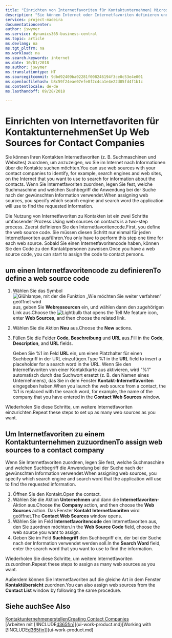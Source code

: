 ```yaml
---
title: "Einrichten von Internetfavoriten für Kontaktunternehmen| Microsoft Docs"
description: "Sie können Internet oder Internetfavoriten definieren und diese einem Kontaktunternehmen zuordnen, die Ihnen helfen, zu identifizieren, wie Sie nach Informationen über die Kontakte suchen möchten."
services: project-madeira
documentationcenter: 
author: jswymer
ms.service: dynamics365-business-central
ms.topic: article
ms.devlang: na
ms.tgt_pltfrm: na
ms.workload: na
ms.search.keywords: internet
ms.date: 10/01/2018
ms.author: jswymer
ms.translationtype: HT
ms.sourcegitcommit: 9dbd92409ba02281f008246194f3ce0c53e4e001
ms.openlocfilehash: b8c59f24eae07efe8f2c4ca1e4e22d05fd4f1b1c
ms.contentlocale: de-de
ms.lasthandoff: 09/28/2018

---
```

# <a name="set-up-web-sources-for-contact-companies"></a><span data-ttu-id="e3691-103">Einrichten von Internetfavoriten für Kontaktunternehmen</span><span class="sxs-lookup"><span data-stu-id="e3691-103">Set Up Web Sources for Contact Companies</span></span>
<span data-ttu-id="e3691-104">Sie können Ihren Kontakten Internetfavoriten (z. B. Suchmaschinen und Websites) zuordnen, um anzuzeigen, wo Sie im Internet nach Informationen über die Kontakte suchen möchten.</span><span class="sxs-lookup"><span data-stu-id="e3691-104">You can use web sources with your contact companies to identify, for example, search engines and web sites, on the Internet that you want to use to search for information about the contacts.</span></span> <span data-ttu-id="e3691-105">Wenn Sie Internetfavoriten zuordnen, legen Sie fest, welche Suchmaschine und welchen Suchbegriff die Anwendung bei der Suche nach der gewünschten Information verwendet.</span><span class="sxs-lookup"><span data-stu-id="e3691-105">When assigning web sources, you specify which search engine and search word the application will use to find the requested information.</span></span>

<span data-ttu-id="e3691-106">Die Nutzung von Internetfavoriten zu Kontakten ist ein zwei Schritte umfassender Prozess.</span><span class="sxs-lookup"><span data-stu-id="e3691-106">Using web sources on contacts is a two-step process.</span></span> <span data-ttu-id="e3691-107">Zuerst definieren Sie den Internetfavoritencode.</span><span class="sxs-lookup"><span data-stu-id="e3691-107">First, you define the web source code.</span></span> <span data-ttu-id="e3691-108">Sie müssen diesen Schritt nur einmal für jeden Internetfavoriten ausführen.</span><span class="sxs-lookup"><span data-stu-id="e3691-108">You only have to perform this step one time for each web source.</span></span> <span data-ttu-id="e3691-109">Sobald Sie einen Internetfavoritencode haben, können Sie den Code zu den Kontaktpersonen zuweisen.</span><span class="sxs-lookup"><span data-stu-id="e3691-109">Once you have a web source code, you can start to assign the code to contact persons.</span></span>

## <a name="to-define-a-web-source-code"></a><span data-ttu-id="e3691-110">um einen Internetfavoritencode zu definieren</span><span class="sxs-lookup"><span data-stu-id="e3691-110">To define a web source code</span></span>
1. <span data-ttu-id="e3691-111">Wählen Sie das Symbol ![Glühlampe, mit der die Funktion „Wie möchten Sie weiter verfahren“ geöffnet wird](media/ui-search/search_small.png "Wie möchten Sie weiter verfahren?") aus, geben Sie **Webressourcen** ein, und wählen dann den zugehörigen Link aus.</span><span class="sxs-lookup"><span data-stu-id="e3691-111">Choose the ![Lightbulb that opens the Tell Me feature](media/ui-search/search_small.png "Tell me what you want to do") icon, enter **Web Sources**, and then choose the related link.</span></span>
2. <span data-ttu-id="e3691-112">Wählen Sie die Aktion **Neu** aus.</span><span class="sxs-lookup"><span data-stu-id="e3691-112">Choose the **New** actions.</span></span>
3. <span data-ttu-id="e3691-113">Füllen Sie die Felder **Code**, **Beschreibung** und **URL** aus.</span><span class="sxs-lookup"><span data-stu-id="e3691-113">Fill in the **Code**, **Description**, and **URL** fields.</span></span>

    <span data-ttu-id="e3691-114">Geben Sie %1 im Feld **URL** ein, um einen Platzhalter für einen Suchbegriff in der URL einzufügen.</span><span class="sxs-lookup"><span data-stu-id="e3691-114">Type %1 in the **URL** field to insert a placeholder for a search word in the URL.</span></span> <span data-ttu-id="e3691-115">Wenn Sie den Internetfavoriten von einer Kontaktkarte aus aktivieren, wird "%1" automatisch durch das Suchwort ersetzt (z. B. den Namen eines Unternehmens), das Sie in dem Fenster **Kontakt-Internetfavoriten** eingegeben haben.</span><span class="sxs-lookup"><span data-stu-id="e3691-115">When you launch the web source from a contact, the %1 is replaced with the search word, for example, the name of the company that you have entered in the **Contact Web Sources** window.</span></span>

<span data-ttu-id="e3691-116">Wiederholen Sie diese Schritte, um weitere Internetfavoriten einzurichten.</span><span class="sxs-lookup"><span data-stu-id="e3691-116">Repeat these steps to set up as many web sources as you want.</span></span>

## <a name="to-assign-web-sources-to-a-contact-company"></a><span data-ttu-id="e3691-117">Um Internetfavoriten zu einem Kontaktunternehmen zuzuordnen</span><span class="sxs-lookup"><span data-stu-id="e3691-117">To assign web sources to a contact company</span></span>
<span data-ttu-id="e3691-118">Wenn Sie Internetfavoriten zuordnen, legen Sie fest, welche Suchmaschine und welchen Suchbegriff die Anwendung bei der Suche nach der gewünschten Information verwendet.</span><span class="sxs-lookup"><span data-stu-id="e3691-118">When assigning web sources, you specify which search engine and search word that the application will use to find the requested information.</span></span>

1. <span data-ttu-id="e3691-119">Öffnen Sie den Kontakt.</span><span class="sxs-lookup"><span data-stu-id="e3691-119">Open the contact.</span></span>
2. <span data-ttu-id="e3691-120">Wählen Sie die Aktion **Unternehmen** und dann die **Internetfavoriten**-Aktion aus.</span><span class="sxs-lookup"><span data-stu-id="e3691-120">Choose the **Company** action, and then choose the **Web Sources** action.</span></span> <span data-ttu-id="e3691-121">Das Fenster **Kontakt Internetfavoriten** wird geöffnet.</span><span class="sxs-lookup"><span data-stu-id="e3691-121">The **Contact Web Sources** window opens.</span></span>
3. <span data-ttu-id="e3691-122">Wählen Sie im Feld **Internetfavoritencode** den Internetfavoriten aus, den Sie zuordnen möchten.</span><span class="sxs-lookup"><span data-stu-id="e3691-122">In the **Web Source Code** field, choose the web source you want to assign.</span></span>
4. <span data-ttu-id="e3691-123">Geben Sie im Feld **Suchbegriff** den Suchbegriff ein, der bei der Suche nach der Information verwendet werden soll.</span><span class="sxs-lookup"><span data-stu-id="e3691-123">In the **Search Word** field, enter the search word that you want to use to find the information.</span></span>

<span data-ttu-id="e3691-124">Wiederholen Sie diese Schritte, um weitere Internetfavoriten zuzuordnen.</span><span class="sxs-lookup"><span data-stu-id="e3691-124">Repeat these steps to assign as many web sources as you want.</span></span>

<span data-ttu-id="e3691-125">Außerdem können Sie Internetfavoriten auf die gleiche Art in dem Fenster **Kontaktübersicht** zuordnen.</span><span class="sxs-lookup"><span data-stu-id="e3691-125">You can also assign web sources from the **Contact List** window by following the same procedure.</span></span>

## <a name="see-also"></a><span data-ttu-id="e3691-126">Siehe auch</span><span class="sxs-lookup"><span data-stu-id="e3691-126">See Also</span></span>
[<span data-ttu-id="e3691-127">Kontaktunternehmenerstellen</span><span class="sxs-lookup"><span data-stu-id="e3691-127">Creating Contact Companies</span></span>](marketing-create-contact-companies.md)  
<span data-ttu-id="e3691-128">[Arbeiten mit [!INCLUDE[d365fin](includes/d365fin_md.md)]](ui-work-product.md)</span><span class="sxs-lookup"><span data-stu-id="e3691-128">[Working with [!INCLUDE[d365fin](includes/d365fin_md.md)]](ui-work-product.md)</span></span>

